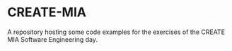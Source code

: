 # CREATE-MIA
A repository hosting some code examples for the exercises of the CREATE MIA Software Engineering day.
